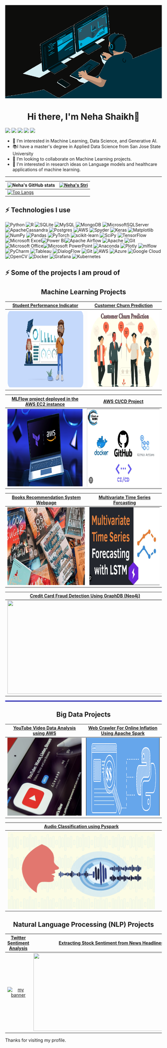 <img src="user (2).gif">

<h1 align = "center">Hi there, I'm Neha Shaikh👋</h1>

[![](https://img.shields.io/badge/LinkedIn-0077B5?style=for-the-badge&logo=linkedin&logoColor=white)](https:www.linkedin.com/in/neha-ns/) [![](https://img.shields.io/badge/Kaggle-20BEFF?style=for-the-badge&logo=Kaggle&logoColor=white)](https:https://www.kaggle.com/nehashaikh2911) [![](https://img.shields.io/badge/Medium-12100E?style=for-the-badge&logo=medium&logoColor=white)](https:https://medium.com/@shaikhneha2911) 
[![](https://img.shields.io/badge/LeetCode-000000?style=for-the-badge&logo=LeetCode&logoColor=#d16c06)](https:https://leetcode.com/u/shaikhneha2911/)
[![](https://img.shields.io/badge/-Hackerrank-2EC866?style=for-the-badge&logo=HackerRank&logoColor=white)](https://www.hackerrank.com/iqra_bismi)

- 👀 I’m interested in Machine Learning, Data Science, and Generative AI. 
- 📚I have a master's degree in Applied Data Science from San Jose State University
- 💞️ I’m looking to collaborate on Machine Learning projects.
- 🔭 I'm interested in research ideas on Language models and healthcare applications of machine learning.

---
| ![Neha's GitHub stats](https://github-readme-stats.vercel.app/api?username=shaikhneha2911&show_icons=true&theme=radical) | [![Neha's Stri](https://streak-stats.demolab.com?user=ashaikhneha2911&theme=dark&border_radius=7&mode=weekly)](https://git.io/streak-stats) |
| ------------------------------------------------------------ | ------------------------------------------------------------ |
| [![Top Langs](https://github-readme-stats.vercel.app/api/top-langs/?username=shaikhneha2911&layout=compact&&show_icons=true&theme=radical)](https://github.com/anuraghazra/github-readme-stats) |                                                              |

## ⚡ Technologies I use 
![Python](https://img.shields.io/badge/python-3670A0?style=for-the-badge&logo=python&logoColor=ffdd54) ![R](https://img.shields.io/badge/r-%23276DC3.svg?style=for-the-badge&logo=r&logoColor=white) ![SQLite](https://img.shields.io/badge/sqlite-%2307405e.svg?style=for-the-badge&logo=sqlite&logoColor=white) ![MySQL](https://img.shields.io/badge/mysql-%2300f.svg?style=for-the-badge&logo=mysql&logoColor=white) ![MongoDB](https://img.shields.io/badge/MongoDB-%234ea94b.svg?style=for-the-badge&logo=mongodb&logoColor=white) ![MicrosoftSQLServer](https://img.shields.io/badge/Microsoft%20SQL%20Sever-CC2927?style=for-the-badge&logo=microsoft%20sql%20server&logoColor=white) ![ApacheCassandra](https://img.shields.io/badge/cassandra-%231287B1.svg?style=for-the-badge&logo=apache-cassandra&logoColor=white) ![Postgres](https://img.shields.io/badge/postgres-%23316192.svg?style=for-the-badge&logo=postgresql&logoColor=white) ![AWS](https://img.shields.io/badge/AWS-%23FF9900.svg?style=for-the-badge&logo=amazon-aws&logoColor=white) ![Spyder](https://img.shields.io/badge/Spyder-838485?style=for-the-badge&logo=spyder%20ide&logoColor=maroon) ![Keras](https://img.shields.io/badge/Keras-%23D00000.svg?style=for-the-badge&logo=Keras&logoColor=white) ![Matplotlib](https://img.shields.io/badge/Matplotlib-%23ffffff.svg?style=for-the-badge&logo=Matplotlib&logoColor=black) ![NumPy](https://img.shields.io/badge/numpy-%23013243.svg?style=for-the-badge&logo=numpy&logoColor=white) ![Pandas](https://img.shields.io/badge/pandas-%23150458.svg?style=for-the-badge&logo=pandas&logoColor=white) ![PyTorch](https://img.shields.io/badge/PyTorch-%23EE4C2C.svg?style=for-the-badge&logo=PyTorch&logoColor=white) ![scikit-learn](https://img.shields.io/badge/scikit--learn-%23F7931E.svg?style=for-the-badge&logo=scikit-learn&logoColor=white) ![SciPy](https://img.shields.io/badge/SciPy-%230C55A5.svg?style=for-the-badge&logo=scipy&logoColor=%white) ![TensorFlow](https://img.shields.io/badge/TensorFlow-%23FF6F00.svg?style=for-the-badge&logo=TensorFlow&logoColor=white) ![Microsoft Excel](https://img.shields.io/badge/Microsoft_Excel-217346?style=for-the-badge&logo=microsoft-excel&logoColor=white)![Power Bi](https://img.shields.io/badge/power_bi-F2C811?style=for-the-badge&logo=powerbi&logoColor=black)![Apache Airflow](https://img.shields.io/badge/Apache%20Airflow-017CEE?style=for-the-badge&logo=Apache%20Airflow&logoColor=white) ![Apache](https://img.shields.io/badge/apache-%23D42029.svg?style=for-the-badge&logo=apache&logoColor=white) ![Git](https://img.shields.io/badge/git-%23F05033.svg?style=for-the-badge&logo=git&logoColor=white) ![Microsoft Office](https://img.shields.io/badge/Microsoft_Office-D83B01?style=for-the-badge&logo=microsoft-office&logoColor=white)![Microsoft PowerPoint](https://img.shields.io/badge/Microsoft_PowerPoint-B7472A?style=for-the-badge&logo=microsoft-powerpoint&logoColor=white) ![Anaconda](https://img.shields.io/badge/Anaconda-%2344A833.svg?style=for-the-badge&logo=anaconda&logoColor=white) ![Plotly](https://img.shields.io/badge/Plotly-%233F4F75.svg?style=for-the-badge&logo=plotly&logoColor=white) ![mlflow](https://img.shields.io/badge/mlflow-%23d9ead3.svg?style=for-the-badge&logo=numpy&logoColor=blue) ![PyCharm](https://img.shields.io/badge/pycharm-143?style=for-the-badge&logo=pycharm&logoColor=black&color=black&labelColor=green)  ![Tableau](https://img.shields.io/badge/Tableau-E97627?style=for-the-badge&logo=Tableau&logoColor=white) ![DialogFlow](https://img.shields.io/badge/dialogflow-FF9800?style=for-the-badge&logo=dialogflow&logoColor=white) ![Git](https://img.shields.io/badge/git-%23F05033.svg?style=for-the-badge&logo=git&logoColor=white) ![AWS](https://img.shields.io/badge/AWS-%23FF9900.svg?style=for-the-badge&logo=amazon-aws&logoColor=white) ![Azure](https://img.shields.io/badge/azure-%230072C6.svg?style=for-the-badge&logo=microsoftazure&logoColor=white) ![Google Cloud](https://img.shields.io/badge/GoogleCloud-%234285F4.svg?style=for-the-badge&logo=google-cloud&logoColor=white) ![OpenCV](https://img.shields.io/badge/opencv-%23white.svg?style=for-the-badge&logo=opencv&logoColor=white) ![Docker](https://img.shields.io/badge/docker-%230db7ed.svg?style=for-the-badge&logo=docker&logoColor=white) ![Grafana](https://img.shields.io/badge/grafana-%23F46800.svg?style=for-the-badge&logo=grafana&logoColor=white) ![Kubernetes](https://img.shields.io/badge/kubernetes-%23326ce5.svg?style=for-the-badge&logo=kubernetes&logoColor=white)

## ⚡ Some of the projects I am proud of
<h2 align = "center">  Machine Learning Projects </h2> 

|  [Student Performance Indicator](https://github.com/shaikhneha2911/End-to-End-ML-Projects/tree/main/mlproject)|  [Customer Churn Prediction](https://github.com/shaikhneha2911/End-to-End-ML-Projects/tree/main/Bank-Customers-Churn-Prediction)|
| :-:| :-:| 
| [<img src = "https://github.com/shaikhneha2911/shaikhneha2911/blob/main/student.png" alt="my banner" width = 500 height = 250/>](https://github.com/shaikhneha2911/End-to-End-ML-Projects/tree/main/mlproject)| [<img src="https://github.com/shaikhneha2911/End-to-End-ML-Projects/blob/main/Bank-Customers-Churn-Prediction/Churn.png" width = 500 height = 250/>](https://github.com/shaikhneha2911/End-to-End-ML-Projects/tree/main/Bank-Customers-Churn-Prediction)|

| [MLFlow project deployed in the AWS EC2 instance](https://github.com/shaikhneha2911/End-to-End-ML-Projects/tree/main/Machine-Learning-Project-with-MLflow)| [AWS CI/CD Project](https://github.com/shaikhneha2911/End-to-End-ML-Projects/tree/main/AWS-CI-CD-Projects)|
| :-:| :-:| 
| [<img src = "https://github.com/shaikhneha2911/End-to-End-ML-Projects/blob/main/Machine-Learning-Project-with-MLflow/MLFlow_AWS.png" alt="my banner" width = 500 height = 250/>](https://github.com/shaikhneha2911/End-to-End-ML-Projects/tree/main/Machine-Learning-Project-with-MLflow)| [<img src = "https://github.com/shaikhneha2911/End-to-End-ML-Projects/blob/main/AWS-CI-CD-Projects/AWS_CICD.png" width = 500 height = 250/>](https://github.com/shaikhneha2911/End-to-End-ML-Projects/tree/main/AWS-CI-CD-Projects)

| [Books Recommendation System Webpage](https://github.com/shaikhneha2911/Books-Recommender-System-Using-Machine-Learning)| [Multivariate Time Series Forcasting](https://github.com/shaikhneha2911/End-to-End-ML-Projects/tree/main/Multivariate%20Time%20Series%20Forcasting)|
| :-:| :-:| 
| [<img src = "https://github.com/shaikhneha2911/Books-Recommender-System-Using-Machine-Learning/blob/master/book_recm.png" alt="my banner" width = 500 height = 250/>](https://github.com/shaikhneha2911/Books-Recommender-System-Using-Machine-Learning)| [<img src = "https://github.com/shaikhneha2911/End-to-End-ML-Projects/blob/main/Time_Series.png" width = 500 height = 250/>](https://github.com/shaikhneha2911/End-to-End-ML-Projects/tree/main/Multivariate%20Time%20Series%20Forcasting)

 
| [Credit Card Fraud Detection Using GraphDB (Neo4j)](https://github.com/shaikhneha2911/Credit-Card-Fraud-Detection-Using-Neo4j)|
| :-: |
| [<img src = "https://github.com/shaikhneha2911/Credit-Card-Fraud-Detection-Using-Neo4j/blob/main/CCFD.png" width = 500 height = 300/>](https://github.com/shaikhneha2911/Credit-Card-Fraud-Detection-Using-Neo4j)| 
<hr style="border:0.01px solid blue"> 

<h2 align = "center">  Big Data Projects </h2> 

| [YouTube Video Data Analysis using AWS](https://github.com/shaikhneha2911/YouTube-Video-Data-Analysis-using-AWS)| [Web Crawler For Online Inflation Using Apache Spark](https://github.com/shaikhneha2911/Web-Crawler-For-Online-Inflation)|
| :-:| :-:| 
| [<img src = "https://github.com/shaikhneha2911/YouTube-Video-Data-Analysis-using-AWS/blob/main/youtube.png" alt="my banner" width = 500 height = 250/>](https://github.com/shaikhneha2911/YouTube-Video-Data-Analysis-using-AWS)| [<img src = "https://github.com/shaikhneha2911/Web-Crawler-For-Online-Inflation/blob/main/price-inflation.png" width = 500 height = 250/>](https://github.com/shaikhneha2911/Web-Crawler-For-Online-Inflation)
 
| [Audio Classification using Pyspark](https://github.com/shaikhneha2911/Big-Data-Projects/tree/main/Audio-Classification)| |
| :-:| :-:| 
| [<img src = "https://github.com/shaikhneha2911/Big-Data-Projects/blob/main/Audio-Classification/audio_classification.png" alt="my banner" width = 500 height = 250/>](https://github.com/shaikhneha2911/Big-Data-Projects/tree/main/Audio-Classification)| 

<h2 align = "center"> Natural Language Processing (NLP) Projects </h2> 

| [Twitter Sentiment Analysis ](https://github.com/iqrabismii/Twitter-Sentiment-Analysis-for-Various-Health-Issues)| [Extracting Stock Sentiment from News Headlines](https://github.com/iqrabismii/Stock-Sentiment-from-News-Headlines)|
| :-:| :-:| 
| [<img src = "https://user-images.githubusercontent.com/108056063/213907438-fefe9986-d909-4bdb-b087-4c1f983a129f.png" alt="my banner" width = 500 height = 250/>](https://github.com/iqrabismii/Twitter-Sentiment-Analysis-for-Various-Health-Issues)| [<img src = "https://user-images.githubusercontent.com/108056063/213995982-b35937ce-3cb4-4b3e-8c0e-d174643c0aaa.png" width = 500 height = 250/>](https://github.com/iqrabismii/Stock-Sentiment-from-News-Headlines)

Thanks for visiting my profile.
<!---![Uploading pytorch.png…](![tensorflow]()


shaikhneha2911/![Uploading python.jpeg…]()
shaikhneha2911 is a ✨ special ✨ repository because its `README.md` (this file) appears on your GitHub profile.
You can click the Preview link to take a look at your changes.
--->
